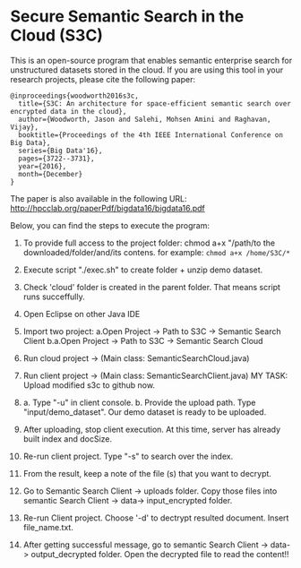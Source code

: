 # Secure Semantic Search in the Cloud (S3C)

This is an open-source program that enables semantic enterprise search for unstructured datasets stored in the cloud. 
If you are using this tool in your research projects, please cite the following paper:
```
@inproceedings{woodworth2016s3c,
  title={S3C: An architecture for space-efficient semantic search over encrypted data in the cloud},
  author={Woodworth, Jason and Salehi, Mohsen Amini and Raghavan, Vijay},
  booktitle={Proceedings of the 4th IEEE International Conference on Big Data},
  series={Big Data'16},
  pages={3722--3731},
  year={2016},
  month={December}
}
```
The paper is also available in the following URL:
http://hpcclab.org/paperPdf/bigdata16/bigdata16.pdf

Below, you can find the steps to execute the program:
1. To provide full access to the project folder: chmod a+x "/path/to the downloaded/folder/and/its contens.  for example:
```chmod a+x /home/S3C/*``` 
2. Execute script "./exec.sh" to create folder + unzip demo dataset. 
3. Check 'cloud' folder is created in the parent folder. That means script runs succeffully. 
4. Open Eclipse on other Java IDE
5. Import two project:
 	a.Open Project -> Path to S3C -> Semantic Search Client
        b.a.Open Project -> Path to S3C -> Semantic Search Cloud 

6. Run cloud project -> (Main class: SemanticSearchCloud.java)
7. Run client project -> (Main class: SemanticSearchClient.java)
MY TASK: Upload modified s3c to github now.
8. 
   a. Type "-u" in client console.
   b. Provide the upload path. Type "input/demo_dataset". Our demo dataset is ready to be uploaded. 


9. After uploading, stop client execution. At this time, server has already built index and docSize. 

10. Re-run client project. Type "-s" to search over the index.

11. From the result, keep a note of the file (s) that you want to decrypt. 
12. Go to Semantic Search Client -> uploads folder. Copy those files into semantic Search Client -> data-> input_encrypted folder.
13. Re-run Client project. Choose '-d' to dectrypt resulted document. Insert file_name.txt. 
14. After getting successful message, go to semantic Search Client -> data-> output_decrypted folder. Open the decrypted file to read the content!!






